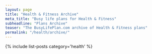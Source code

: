 ```yaml
---
layout: page
title: "Health & Fitness Archive"
meta_title: "Busy life plans for Health & Fitness"
subheadline: "Plans Archive"
teaser: "The BusyLifePlan.com archive of Health & Fitness plans"
permalink: "/health/archive/"
---
```

{% include list-posts category='health' %}

